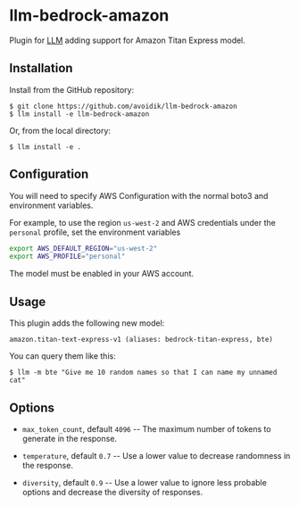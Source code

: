 # llm-bedrock-amazon

Plugin for [LLM](https://llm.datasette.io/) adding support for Amazon Titan Express model.

## Installation

Install from the GitHub repository:

```terminal
$ git clone https://github.com/avoidik/llm-bedrock-amazon
$ llm install -e llm-bedrock-amazon
```

Or, from the local directory:

```terminal
$ llm install -e .
```

## Configuration

You will need to specify AWS Configuration with the normal boto3 and environment variables.

For example, to use the region `us-west-2` and AWS credentials under the `personal` profile, set the environment variables

```bash
export AWS_DEFAULT_REGION="us-west-2"
export AWS_PROFILE="personal"
```

The model must be enabled in your AWS account.

## Usage

This plugin adds the following new model:

```
amazon.titan-text-express-v1 (aliases: bedrock-titan-express, bte)
```

You can query them like this:

```terminal
$ llm -m bte "Give me 10 random names so that I can name my unnamed cat"
```

## Options

- `max_token_count`, default `4096` -- The maximum number of tokens to generate in the response.

- `temperature`, default `0.7` -- Use a lower value to decrease randomness in the response.

- `diversity`, default `0.9` -- Use a lower value to ignore less probable options and decrease the diversity of responses.

